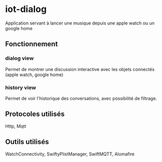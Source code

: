 # iot-dialog

Application servant à lancer une musique depuis une apple watch ou un google home

## Fonctionnement

### dialog view

Permet de montrer une discussion interactive avec les objets connectés (apple watch, google home)

### history view

Permet de voir l'historique des conversations, avec possibilité de filtrage.

## Protocoles utilisés

Http, Mqtt


## Outils utilisés

WatchConnectivity, SwiftyPlistManager, SwiftMQTT, Alomafire
